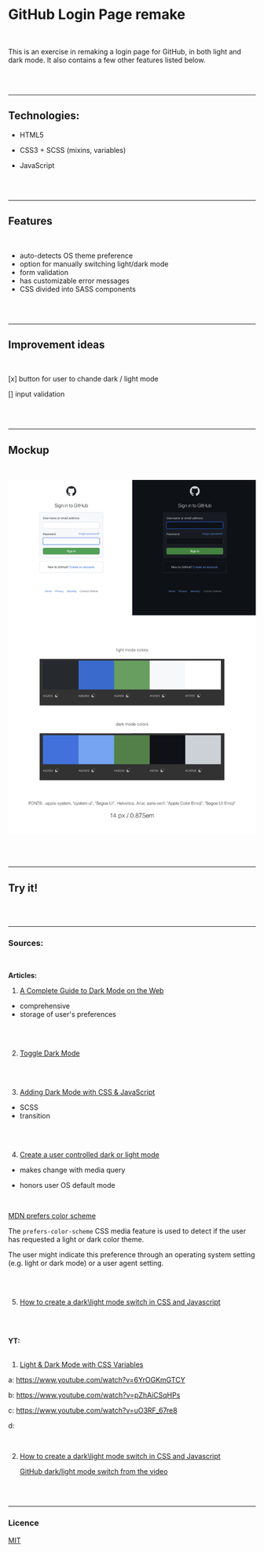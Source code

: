 # GitHub Login Page remake

<br>

This is an exercise in remaking a login page for GitHub, in both light and dark mode. It also contains a few other features listed below.

<br><br>

---

## Technologies:

- HTML5

- CSS3 + SCSS (mixins, variables)

- JavaScript

<br><br>

---

## Features

<br>

- auto-detects OS theme preference
- option for manually switching light/dark mode
- form validation
- has customizable error messages
- CSS divided into SASS components

<br><br>

---

## Improvement ideas

<br>

[x] button for user to chande dark / light mode

[] input validation

<br><br>

---

## Mockup

<br>

![UI mockup](./img/UI-mockup.jpg)

<br><br>

---

## Try it!

<br><br>

---

### Sources:

<br>

**Articles:**
<br>

1. [A Complete Guide to Dark Mode on the Web](https://css-tricks.com/a-complete-guide-to-dark-mode-on-the-web/)

- comprehensive
- storage of user's preferences

<br><br>

2. [Toggle Dark Mode](https://www.w3schools.com/howto/howto_js_toggle_dark_mode.asp)

<br><br>

3. [Adding Dark Mode with CSS & JavaScript](https://academind.com/tutorials/adding-dark-mode)

- SCSS
- transition

<br><br>

4. [Create a user controlled dark or light mode](https://piccalil.li/tutorial/create-a-user-controlled-dark-or-light-mode/)

- makes change with media query
  <br>

- honors user OS default mode

<br>

[MDN prefers color scheme](https://developer.mozilla.org/en-US/docs/Web/CSS/@media/prefers-color-scheme)

The `prefers-color-scheme` CSS media feature is used to detect if the user has requested a light or dark color theme.

The user might indicate this preference through an operating system setting (e.g. light or dark mode) or a user agent setting.

<br><br>

5. [How to create a dark\light mode switch in CSS and Javascript](https://codyhouse.co/blog/post/dark-light-switch-css-javascript)

<br><br>

**YT:**
<br><br>

1. [Light & Dark Mode with CSS Variables](https://www.youtube.com/watch?v=6YrOGKmGTCY&list=PLmGRn_VnTuAxIHKjfgoOEOIk72PeZdbaB&index=48)

a: https://www.youtube.com/watch?v=6YrOGKmGTCY

b: https://www.youtube.com/watch?v=pZhAiCSqHPs

c: https://www.youtube.com/watch?v=uO3RF_67re8

d:

<br>

2. [How to create a dark\light mode switch in CSS and Javascript](https://www.youtube.com/watch?v=py3W80hMuzE)

   [GitHub dark/light mode switch from the video](https://github.com/CodyHouse/dark-light-mode-switch)

<br><br>

---

### Licence

[MIT](https://choosealicense.com/licenses/mit/)
